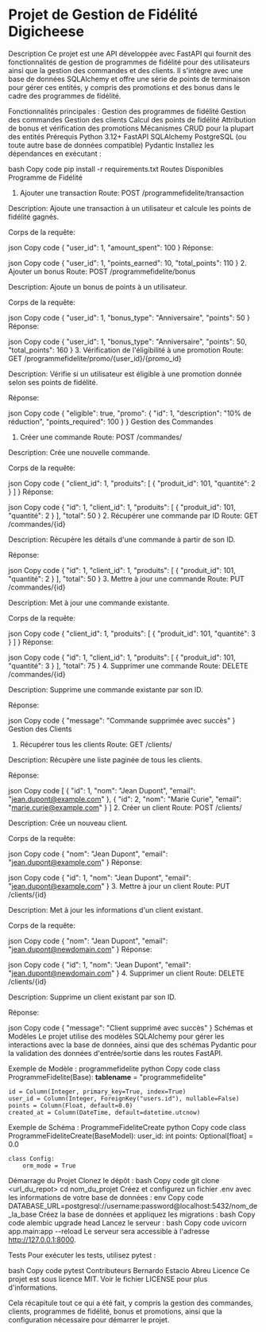 # Projet de Gestion de Fidélité Digicheese

Description
Ce projet est une API développée avec FastAPI qui fournit des fonctionnalités de gestion de programmes de fidélité pour des utilisateurs ainsi que la gestion des commandes et des clients. Il s'intègre avec une base de données SQLAlchemy et offre une série de points de terminaison pour gérer ces entités, y compris des promotions et des bonus dans le cadre des programmes de fidélité.

Fonctionnalités principales :
Gestion des programmes de fidélité
Gestion des commandes
Gestion des clients
Calcul des points de fidélité
Attribution de bonus et vérification des promotions
Mécanismes CRUD pour la plupart des entités
Prérequis
Python 3.12+
FastAPI
SQLAlchemy
PostgreSQL (ou toute autre base de données compatible)
Pydantic
Installez les dépendances en exécutant :

bash
Copy code
pip install -r requirements.txt
Routes Disponibles
Programme de Fidélité
1. Ajouter une transaction
Route: POST /programmefidelite/transaction

Description: Ajoute une transaction à un utilisateur et calcule les points de fidélité gagnés.

Corps de la requête:

json
Copy code
{
  "user_id": 1,
  "amount_spent": 100
}
Réponse:

json
Copy code
{
  "user_id": 1,
  "points_earned": 10,
  "total_points": 110
}
2. Ajouter un bonus
Route: POST /programmefidelite/bonus

Description: Ajoute un bonus de points à un utilisateur.

Corps de la requête:

json
Copy code
{
  "user_id": 1,
  "bonus_type": "Anniversaire",
  "points": 50
}
Réponse:

json
Copy code
{
  "user_id": 1,
  "bonus_type": "Anniversaire",
  "points": 50,
  "total_points": 160
}
3. Vérification de l'éligibilité à une promotion
Route: GET /programmefidelite/promo/{user_id}/{promo_id}

Description: Vérifie si un utilisateur est éligible à une promotion donnée selon ses points de fidélité.

Réponse:

json
Copy code
{
  "eligible": true,
  "promo": {
    "id": 1,
    "description": "10% de réduction",
    "points_required": 100
  }
}
Gestion des Commandes
1. Créer une commande
Route: POST /commandes/

Description: Crée une nouvelle commande.

Corps de la requête:

json
Copy code
{
  "client_id": 1,
  "produits": [
    {
      "produit_id": 101,
      "quantité": 2
    }
  ]
}
Réponse:

json
Copy code
{
  "id": 1,
  "client_id": 1,
  "produits": [
    {
      "produit_id": 101,
      "quantité": 2
    }
  ],
  "total": 50
}
2. Récupérer une commande par ID
Route: GET /commandes/{id}

Description: Récupère les détails d'une commande à partir de son ID.

Réponse:

json
Copy code
{
  "id": 1,
  "client_id": 1,
  "produits": [
    {
      "produit_id": 101,
      "quantité": 2
    }
  ],
  "total": 50
}
3. Mettre à jour une commande
Route: PUT /commandes/{id}

Description: Met à jour une commande existante.

Corps de la requête:

json
Copy code
{
  "client_id": 1,
  "produits": [
    {
      "produit_id": 101,
      "quantité": 3
    }
  ]
}
Réponse:

json
Copy code
{
  "id": 1,
  "client_id": 1,
  "produits": [
    {
      "produit_id": 101,
      "quantité": 3
    }
  ],
  "total": 75
}
4. Supprimer une commande
Route: DELETE /commandes/{id}

Description: Supprime une commande existante par son ID.

Réponse:

json
Copy code
{
  "message": "Commande supprimée avec succès"
}
Gestion des Clients
1. Récupérer tous les clients
Route: GET /clients/

Description: Récupère une liste paginée de tous les clients.

Réponse:

json
Copy code
[
  {
    "id": 1,
    "nom": "Jean Dupont",
    "email": "jean.dupont@example.com"
  },
  {
    "id": 2,
    "nom": "Marie Curie",
    "email": "marie.curie@example.com"
  }
]
2. Créer un client
Route: POST /clients/

Description: Crée un nouveau client.

Corps de la requête:

json
Copy code
{
  "nom": "Jean Dupont",
  "email": "jean.dupont@example.com"
}
Réponse:

json
Copy code
{
  "id": 1,
  "nom": "Jean Dupont",
  "email": "jean.dupont@example.com"
}
3. Mettre à jour un client
Route: PUT /clients/{id}

Description: Met à jour les informations d'un client existant.

Corps de la requête:

json
Copy code
{
  "nom": "Jean Dupont",
  "email": "jean.dupont@newdomain.com"
}
Réponse:

json
Copy code
{
  "id": 1,
  "nom": "Jean Dupont",
  "email": "jean.dupont@newdomain.com"
}
4. Supprimer un client
Route: DELETE /clients/{id}

Description: Supprime un client existant par son ID.

Réponse:

json
Copy code
{
  "message": "Client supprimé avec succès"
}
Schémas et Modèles
Le projet utilise des modèles SQLAlchemy pour gérer les interactions avec la base de données, ainsi que des schémas Pydantic pour la validation des données d'entrée/sortie dans les routes FastAPI.

Exemple de Modèle : programmefidelite
python
Copy code
class ProgrammeFidelite(Base):
    __tablename__ = "programmefidelite"
    
    id = Column(Integer, primary_key=True, index=True)
    user_id = Column(Integer, ForeignKey("users.id"), nullable=False)
    points = Column(Float, default=0.0)
    created_at = Column(DateTime, default=datetime.utcnow)
Exemple de Schéma : ProgrammeFideliteCreate
python
Copy code
class ProgrammeFideliteCreate(BaseModel):
    user_id: int
    points: Optional[float] = 0.0

    class Config:
        orm_mode = True
Démarrage du Projet
Clonez le dépôt :
bash
Copy code
git clone <url_du_repot>
cd nom_du_projet
Créez et configurez un fichier .env avec les informations de votre base de données :
env
Copy code
DATABASE_URL=postgresql://username:password@localhost:5432/nom_de_la_base
Créez la base de données et appliquez les migrations :
bash
Copy code
alembic upgrade head
Lancez le serveur :
bash
Copy code
uvicorn app.main:app --reload
Le serveur sera accessible à l'adresse http://127.0.0.1:8000.

Tests
Pour exécuter les tests, utilisez pytest :

bash
Copy code
pytest
Contributeurs
Bernardo Estacio Abreu
Licence
Ce projet est sous licence MIT. Voir le fichier LICENSE pour plus d'informations.

Cela récapitule tout ce qui a été fait, y compris la gestion des commandes, clients, programmes de fidélité, bonus et promotions, ainsi que la configuration nécessaire pour démarrer le projet.